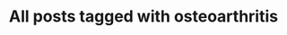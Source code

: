 ---
layout: tag
title: "All posts tagged with osteoarthritis"
permalink: /weblog/tags/osteoarthritis/
taxonomy: osteoarthritis
---